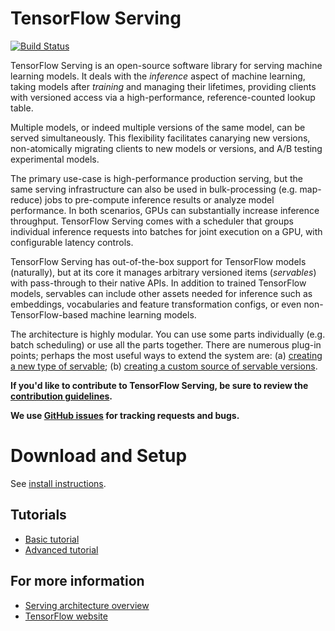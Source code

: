 # TensorFlow Serving

[![Build Status](http://ci.tensorflow.org/buildStatus/icon?job=serving-master-cpu)](http://ci.tensorflow.org/job/serving-master-cpu)



TensorFlow Serving is an open-source software library for serving
machine learning models. It deals with the *inference* aspect of machine
learning, taking models after *training* and managing their lifetimes, providing
clients with versioned access via a high-performance, reference-counted lookup
table.

Multiple models, or indeed multiple versions of the same model, can be served
simultaneously. This flexibility facilitates canarying new versions,
non-atomically migrating clients to new models or versions, and A/B testing
experimental models.

The primary use-case is high-performance production serving, but the same
serving infrastructure can also be used in bulk-processing (e.g. map-reduce)
jobs to pre-compute inference results or analyze model performance. In both
scenarios, GPUs can substantially increase inference throughput. TensorFlow
Serving comes with a scheduler that groups individual inference requests into
batches for joint execution on a GPU, with configurable latency controls.

TensorFlow Serving has out-of-the-box support for TensorFlow models (naturally),
but at its core it manages arbitrary versioned items (*servables*) with
pass-through to their native APIs. In addition to trained TensorFlow models,
servables can include other assets needed for inference such as embeddings,
vocabularies and feature transformation configs, or even non-TensorFlow-based
machine learning models.

The architecture is highly modular. You can use some parts individually (e.g.
batch scheduling) or use all the parts together. There are numerous plug-in
points; perhaps the most useful ways to extend the system are:
(a) [creating a new type of servable](tensorflow_serving/g3doc/custom_servable.md);
(b) [creating a custom source of servable versions](tensorflow_serving/g3doc/custom_source.md).

**If you'd like to contribute to TensorFlow Serving, be sure to review the
[contribution guidelines](CONTRIBUTING.md).**

**We use [GitHub issues](https://github.com/tensorflow/serving/issues) for
tracking requests and bugs.**

# Download and Setup

See [install instructions](tensorflow_serving/g3doc/setup.md).

## Tutorials

* [Basic tutorial](tensorflow_serving/g3doc/serving_basic.md)
* [Advanced tutorial](tensorflow_serving/g3doc/serving_advanced.md)

## For more information

* [Serving architecture overview](tensorflow_serving/g3doc/architecture_overview.md)
* [TensorFlow website](http://tensorflow.org)
